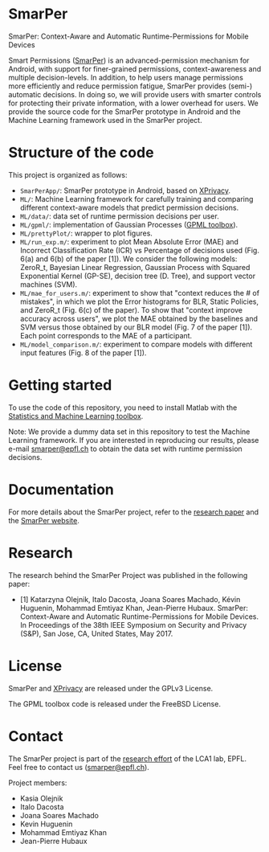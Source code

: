 # SmarPer
SmarPer: Context-Aware and Automatic Runtime-Permissions for Mobile Devices

Smart Permissions ([SmarPer](https://spism.epfl.ch/smarper/)) is an advanced-permission mechanism for Android, with support for finer-grained permissions, context-awareness and multiple decision-levels. In addition, to help users manage permissions more efficiently and reduce permission fatigue, SmarPer provides (semi-) automatic decisions. In doing so, we will provide users with smarter controls for protecting their private information, with a lower overhead for users. We provide the source code for the SmarPer prototype in Android and the Machine Learning framework used in the SmarPer project.

# Structure of the code
This project is organized as follows:
- `SmarPerApp/`: SmarPer prototype in Android, based on [XPrivacy](https://github.com/M66B/XPrivacy).
- `ML/`: Machine Learning framework for carefully training and comparing different context-aware models that predict permission decisions. 
- `ML/data/`: data set of runtime permission decisions per user.
- `ML/gpml/`: implementation of Gaussian Processes ([GPML toolbox](http://www.gaussianprocess.org/gpml/code/matlab/doc/)).
- `ML/prettyPlot/`: wrapper to plot figures.
- `ML/run_exp.m/`: experiment to plot Mean Absolute Error (MAE) and Incorrect Classification Rate (ICR) vs Percentage of decisions used (Fig. 6(a) and 6(b) of the paper [1]). We consider the following models: ZeroR_t, Bayesian Linear Regression, Gaussian Process with Squared Exponential Kernel (GP-SE), decision tree (D. Tree), and support vector machines (SVM).
- `ML/mae_for_users.m/`: experiment to show that "context reduces the # of mistakes", in which we plot the Error histograms for BLR, Static Policies, and ZeroR_t (Fig. 6(c) of the paper). To show that "context improve accuracy across users", we plot the MAE obtained by the baselines and SVM versus those obtained by our BLR model (Fig. 7 of the paper [1]). Each point corresponds to the MAE of a participant.
- `ML/model_comparison.m/`: experiment to compare models with different input features (Fig. 8 of the paper [1]). 


# Getting started
To use the code of this repository, you need to install Matlab with the [Statistics and Machine Learning toolbox](https://www.mathworks.com/help/stats/?requestedDomain=www.mathworks.com&nocookie=true). 

Note: We provide a dummy data set in this repository to test the Machine Learning framework. If you are interested in reproducing our results, please e-mail smarper@epfl.ch to obtain the data set with runtime permission decisions.

# Documentation
For more details about the SmarPer project, refer to the [research paper](https://hal.archives-ouvertes.fr/hal-01489684) and the [SmarPer website](https://spism.epfl.ch/smarper/).

# Research
The research behind the SmarPer Project was published in the following paper:
- [1] Katarzyna Olejnik, Italo Dacosta, Joana Soares Machado, Kévin Huguenin, Mohammad Emtiyaz Khan, Jean-Pierre Hubaux. SmarPer: Context-Aware and Automatic Runtime-Permissions for Mobile Devices. In Proceedings of the 38th IEEE Symposium on Security and Privacy (S&P), San Jose, CA, United States, May 2017.

# License
SmarPer and [XPrivacy](https://github.com/M66B/XPrivacy) are released under the GPLv3 License.

The GPML toolbox code is released under the FreeBSD License.

# Contact
The SmarPer project is part of the [research effort](http://lca.epfl.ch/projects/privacy-mobile-pervasive/) of the LCA1 lab, EPFL. Feel free to contact us (smarper@epfl.ch).

Project members:
- Kasia Olejnik
- Italo Dacosta
- Joana Soares Machado
- Kevin Huguenin
- Mohammad Emtiyaz Khan
- Jean-Pierre Hubaux
